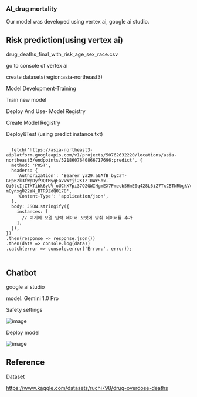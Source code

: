 ### AI_drug mortality

Our model was developed using vertex ai, google ai studio.

## Risk prediction(using vertex ai)

drug_deaths_final_with_risk_age_sex_race.csv


go to console of vertex ai

create datasets(region:asia-northeast3)

Model Development-Training

Train new model

Deploy And Use- Model Registry 

Create Model Registry

Deploy&Test (using predict instance.txt)


<pre>
<code>
  fetch('https://asia-northeast3-aiplatform.googleapis.com/v1/projects/50762632220/locations/asia-northeast3/endpoints/5218607640866717696:predict', {
  method: 'POST',
  headers: {
    'Authorization': 'Bearer ya29.a0AfB_byCaT-GPp62k3fWpDyf9QtMyqEaVVWtji2K1ZT0WrSbx-Qi0lcIjZTXTibk6yUV_oUChX7pi37O2QWIHgmEX7PmecbSHmE0q428L6iZ7TxCBTNRbgkVctR_EtqrAaHS8FDC0yRmK3PIzFFaTKeYJmg1CIMZLIos600GS9qMaCgYKAYMSARMSFQHGX2MiUB-mOynxgO22aN_BTR9ZdQ0178',
    'Content-Type': 'application/json',
  },
  body: JSON.stringify({
    instances: [
      // 여기에 모델 입력 데이터 포맷에 맞춰 데이터를 추가
    ],
  }),
})
.then(response => response.json())
.then(data => console.log(data))
.catch(error => console.error('Error:', error));
</code>
</pre>


## Chatbot

google ai studio

model: Gemini 1.0 Pro

Safety settings

![image](https://github.com/lym11020/Solution-challenge_AI/assets/124680236/82aa13de-8a98-4459-be59-d50c66964400)


Deploy model

![image](https://github.com/lym11020/Solution-challenge_AI/assets/124680236/66948032-a322-4502-9d2a-3ca7c7a797da)


## Reference

Dataset

https://www.kaggle.com/datasets/ruchi798/drug-overdose-deaths
